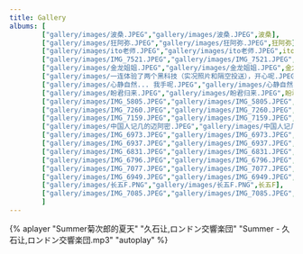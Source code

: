 ```yaml
---
title: Gallery
albums: [
        ["gallery/images/波桑.JPEG","gallery/images/波桑.JPEG",波桑],
        ["gallery/images/狂阿弥.JPEG","gallery/images/狂阿弥.JPEG",狂阿弥],
        ["gallery/images/ito老师.JPEG","gallery/images/ito老师.JPEG",ito老师],
        ["gallery/images/IMG_7521.JPEG","gallery/images/IMG_7521.JPEG",],
        ["gallery/images/金龙姐姐.JPEG","gallery/images/金龙姐姐.JPEG",金龙姐姐],
        ["gallery/images/一连体验了两个黑科技（实况照片和隔空投送），开心呢.JPEG","gallery/images/一连体验了两个黑科技（实况照片和隔空投送），开心呢.JPEG",一连体验了两个黑科技（实况照片和隔空投送），开心呢],
        ["gallery/images/心静自然... 我手呢.JPEG","gallery/images/心静自然... 我手呢.JPEG",心静自然... 我手呢],
        ["gallery/images/盼君归来.JPEG","gallery/images/盼君归来.JPEG",盼君归来],
        ["gallery/images/IMG_5805.JPEG","gallery/images/IMG_5805.JPEG",],
        ["gallery/images/IMG_7260.JPEG","gallery/images/IMG_7260.JPEG",],
        ["gallery/images/IMG_7159.JPEG","gallery/images/IMG_7159.JPEG",],
        ["gallery/images/中国人记几的迈阿密.JPEG","gallery/images/中国人记几的迈阿密.JPEG",中国人记几的迈阿密],
        ["gallery/images/IMG_6973.JPEG","gallery/images/IMG_6973.JPEG",],
        ["gallery/images/IMG_6937.JPEG","gallery/images/IMG_6937.JPEG",],
        ["gallery/images/IMG_6831.JPEG","gallery/images/IMG_6831.JPEG",],
        ["gallery/images/IMG_6796.JPEG","gallery/images/IMG_6796.JPEG",],
        ["gallery/images/IMG_7077.JPEG","gallery/images/IMG_7077.JPEG",],
        ["gallery/images/IMG_6949.JPEG","gallery/images/IMG_6949.JPEG",],
        ["gallery/images/长五F.PNG","gallery/images/长五F.PNG",长五F],
        ["gallery/images/IMG_7085.JPEG","gallery/images/IMG_7085.JPEG",]
        ]
---
```


{% aplayer "Summer菊次郎的夏天" "久石让,ロンドン交響楽団" "Summer - 久石让,ロンドン交響楽団.mp3" "autoplay" %}

